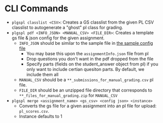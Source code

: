 # CLI Commands

- `plgspl classlist <CSV>`: Creates a GS classlist from the given PL CSV classlist to autogenerate a "ghost" pl class for grading.
- `plgspl pdf <INFO_JSON> <MANUAL_CSV> <FILE_DIR>`: Creates a template gs file & json config for the given assignment.
  - `INFO_JSON` should be similar to the sample file in [the sample config file](../res/config.json) 
    - You may base this upon the `assignmentInfo.json` file from pl
    - Drop questions you don't want in the pdf dropped from the file
    - Specify parts (fields on the student_answer object from pl) if you only want to include certian quesiton parts. By default, we include them all
  - `MANUAL_CSV` should be a `**_submissions_for_manual_grading.csv` pl file.
  - `FILE_DIR` should be an unzipped file directory that corresponds to `**_files_for_manual_grading.zip` for `MANUAL_CSV`
- `plgspl merge <assignment_name> <gs_csv> <config json> <instance>`
  - Converts the gs file for a given assignment into an pl file for upload: `pl_scores.csv`.
  - Instance defaults to 1

